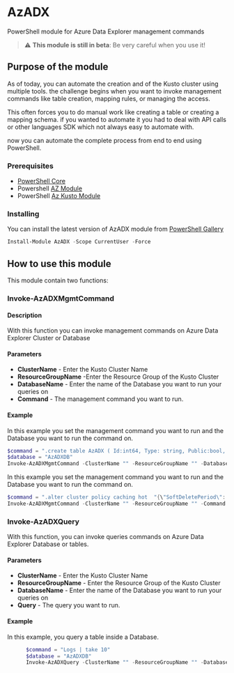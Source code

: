 # AzADX

PowerShell module for Azure Data Explorer management commands

> :warning: **This module is still in beta**: Be very careful when you use it!

## Purpose of the module

As of today, you can automate the creation and of the Kusto cluster using multiple tools.
the challenge begins when you want to invoke management commands like table creation, mapping rules, or managing the access.

This often forces you to do manual work like creating a table or creating a mapping schema.
if you wanted to automate it you had to deal with API calls or other languages SDK which not always easy to automate with.

now you can automate the complete process from end to end using PowerShell.

### Prerequisites

* [PowerShell Core](https://github.com/PowerShell/PowerShell)
* Powershell [AZ Module](https://www.powershellgallery.com/packages/Az)
* PowerShell [Az Kusto Module](https://www.powershellgallery.com/packages/Az.Kusto/1.0.0)

### Installing

You can install the latest version of AzADX module from [PowerShell Gallery](https://www.powershellgallery.com/packages/AzADX)

```PowerShell
Install-Module AzADX -Scope CurrentUser -Force
```

## How to use this module

This module contain two functions:

### Invoke-AzADXMgmtCommand

#### Description

With this function you can invoke management commands on Azure Data Explorer Cluster or Database

#### Parameters

* **ClusterName** - Enter the Kusto Cluster Name
* **ResourceGroupName** -Enter the Resource Group of the Kusto Cluster
* **DatabaseName** - Enter the name of the Database you want to run your queries on
* **Command** - The management command you want to run.

#### Example

In this example you set the management command you want to run and the Database you want to run the command on.

```PowerShell
$command = ".create table AzADX ( Id:int64, Type: string, Public:bool, CreatedAt: datetime)"
$database = "AzADXDB"
Invoke-AzADXMgmtCommand -ClusterName "" -ResourceGroupName "" -DatabaseName $database -Command $command
```

In this example you set the management command you want to run and the Database you want to run the command on.

```PowerShell
$command = ".alter cluster policy caching hot  "{\"SoftDeletePeriod\": \"10.00:00:00\", \"Recoverability\"\"Enabled\"}""
Invoke-AzADXMgmtCommand -ClusterName "" -ResourceGroupName "" -Command $command
```

### Invoke-AzADXQuery

With this function, you can invoke queries commands on Azure Data Explorer Database or tables.

#### Parameters

* **ClusterName** - Enter the Kusto Cluster Name
* **ResourceGroupName** - Enter the Resource Group of the Kusto Cluster
* **DatabaseName** - Enter the name of the Database you want to run your queries on
* **Query** - The query you want to run.

#### Example

In this example, you query a table inside a Database.

```PowerShell
      $command = "Logs | take 10"
      $database = "AzADXDB"
      Invoke-AzADXQuery -ClusterName "" -ResourceGroupName "" -DatabaseName $database -Query $command
```
